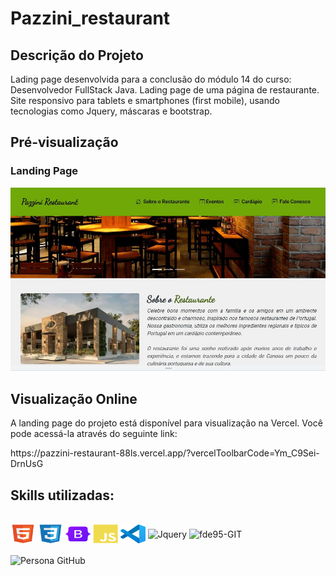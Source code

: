 # Pazzini_restaurant

 <h2>Descrição do Projeto</h2>

Lading page desenvolvida para a conclusão do módulo 14 do curso: Desenvolvedor FullStack Java. Lading page de uma página de restaurante. Site responsivo para tablets e smartphones (first mobile), usando tecnologias como Jquery, máscaras e bootstrap.

<h2>
    Pré-visualização
 </h2>
  <h3>Landing Page</h3>

<img width="800" src="./Imagens/capa_Pazzini_Restaurant.JPG">


<h2>Visualização Online</h2>

<p>A landing page do projeto está disponível para visualização na Vercel. Você pode acessá-la através do seguinte link:</p> https://pazzini-restaurant-88ls.vercel.app/?vercelToolbarCode=Ym_C9Sei-DrnUsG

## Skills utilizadas:
<div style="display: inline_block"><br>
  <img align="center" alt="HTML" height="30" width="40" src="https://raw.githubusercontent.com/devicons/devicon/master/icons/html5/html5-original.svg">
  <img align="center" alt="CSS" height="30" width="40" src="https://raw.githubusercontent.com/devicons/devicon/master/icons/css3/css3-original.svg">
  <img align="center" alt="Bootstrap" height="30" width="40" src="https://raw.githubusercontent.com/devicons/devicon/master/icons/bootstrap/bootstrap-original.svg">
  <img align="center" alt="Js" height="30" width="40" src="https://raw.githubusercontent.com/devicons/devicon/master/icons/javascript/javascript-plain.svg">
  <img align="center" alt="VSCode" height="30" width="40" src="https://raw.githubusercontent.com/devicons/devicon/master/icons/vscode/vscode-original.svg">
  <img align="center" alt="Jquery" height="30" width="40" src="https://cdn.jsdelivr.net/gh/devicons/devicon/icons/jquery/jquery-plain-wordmark.svg">
  <img align="center" alt="fde95-GIT" height="30" width="40" src="https://cdn.jsdelivr.net/gh/devicons/devicon/icons/git/git-original.svg">
</div>

<div style="display: inline_block"><br>

<img align="center" alt="Persona GitHub" height="400" width="400" src="https://github.com/DiegoPazzini/DiegoPazziniProfile/assets/137452542/512de9ea-a144-41d1-9309-4fb47cb59592">

</div>

